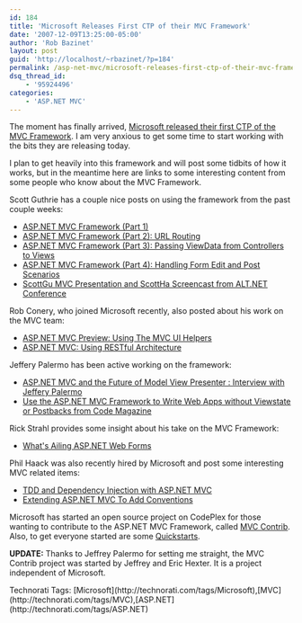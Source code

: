 ```yaml
---
id: 184
title: 'Microsoft Releases First CTP of their MVC Framework'
date: '2007-12-09T13:25:00-05:00'
author: 'Rob Bazinet'
layout: post
guid: 'http://localhost/~rbazinet/?p=184'
permalink: /asp-net-mvc/microsoft-releases-first-ctp-of-their-mvc-framework/
dsq_thread_id:
    - '95924496'
categories:
    - 'ASP.NET MVC'
---
```


The moment has finally arrived, [Microsoft released their first CTP of the MVC Framework](http://asp.net/downloads/3.5-extensions/). I am very anxious to get some time to start working with the bits they are releasing today.

I plan to get heavily into this framework and will post some tidbits of how it works, but in the meantime here are links to some interesting content from some people who know about the MVC Framework.

Scott Guthrie has a couple nice posts on using the framework from the past couple weeks:

- [ASP.NET MVC Framework (Part 1)](http://weblogs.asp.net/scottgu/archive/2007/11/13/asp-net-mvc-framework-part-1.aspx)
- [ASP.NET MVC Framework (Part 2): URL Routing](http://weblogs.asp.net/scottgu/archive/2007/12/03/asp-net-mvc-framework-part-2-url-routing.aspx)
- [ASP.NET MVC Framework (Part 3): Passing ViewData from Controllers to Views](http://weblogs.asp.net/scottgu/archive/2007/12/06/asp-net-mvc-framework-part-3-passing-viewdata-from-controllers-to-views.aspx)
- [ASP.NET MVC Framework (Part 4): Handling Form Edit and Post Scenarios](http://weblogs.asp.net/scottgu/archive/2007/12/09/asp-net-mvc-framework-part-4-handling-form-edit-and-post-scenarios.aspx)
- [ScottGu MVC Presentation and ScottHa Screencast from ALT.NET Conference](http://www.hanselman.com/blog/ScottGuMVCPresentationAndScottHaScreencastFromALTNETConference.aspx)

Rob Conery, who joined Microsoft recently, also posted about his work on the MVC team:

- [ASP.NET MVC Preview: Using The MVC UI Helpers](http://blog.wekeroad.com/2007/12/05/aspnet-mvc-preview-using-the-mvc-ui-helpers/)
- [ASP.NET MVC: Using RESTful Architecture](http://blog.wekeroad.com/2007/12/06/aspnet-mvc-using-restful-architecture/)

Jeffery Palermo has been active working on the framework:

- [ASP.NET MVC and the Future of Model View Presenter : Interview with Jeffery Palermo](http://polymorphicpodcast.com/shows/aspnetmvc/)
- [Use the ASP.NET MVC Framework to Write Web Apps without Viewstate or Postbacks from Code Magazine](http://www.code-magazine.com/Article.aspx?quickid=070173)

Rick Strahl provides some insight about his take on the MVC Framework:

- [What's Ailing ASP.NET Web Forms](http://west-wind.com/WebLog/posts/198731.aspx)

Phil Haack was also recently hired by Microsoft and post some interesting MVC related items:

- [TDD and Dependency Injection with ASP.NET MVC](http://haacked.com/archive/2007/12/07/tdd-and-dependency-injection-with-asp.net-mvc.aspx)
- [Extending ASP.NET MVC To Add Conventions](http://haacked.com/archive/2007/12/09/extending-asp.net-mvc-to-add-conventions.aspx)

Microsoft has started an open source project on CodePlex for those wanting to contribute to the ASP.NET MVC Framework, called [MVC Contrib](http://www.codeplex.com/MVCContrib). Also, to get everyone started are some [Quickstarts](http://quickstarts.asp.net/3-5-extensions/).

**UPDATE:** Thanks to Jeffrey Palermo for setting me straight, the MVC Contrib project was started by Jeffrey and Eric Hexter. It is a project independent of Microsoft.

<div class="wlWriterSmartContent" style="display:inline;margin:0;padding:0;">Technorati Tags: [Microsoft](http://technorati.com/tags/Microsoft),[MVC](http://technorati.com/tags/MVC),[ASP.NET](http://technorati.com/tags/ASP.NET)</div>